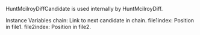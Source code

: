 HuntMcilroyDiffCandidate is used internally by HuntMcilroyDiff.

Instance Variables
	chain:		Link to next candidate in chain.
	file1index:		Position in file1.
	file2index:		Position in file2.
